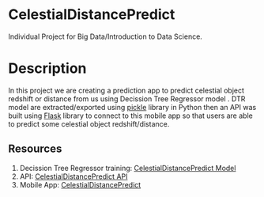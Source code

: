 # CelestialDistancePredict
Individual Project for Big Data/Introduction to Data Science. 

# Description
In this project we are creating a prediction app to predict celestial object redshift or distance from us using Decission Tree Regressor model . DTR model are extracted/exported using [pickle](https://docs.python.org/3/library/pickle.html) library in Python then an API was built using [Flask](https://flask.palletsprojects.com/en/2.3.x/) library to connect to this mobile app so that users are able to predict some celestial object redshift/distance.

## Resources
1. Decission Tree Regressor training: [CelestialDistancePredict Model](https://github.com/Steven2110/CelestialDistancePredict-Model)
2. API: [CelestialDistancePredict API](https://github.com/Steven2110/CelestialDistancePredict-API)
3. Mobile App: [CelestialDistancePredict](https://github.com/Steven2110/CelestialDistancePredict)
